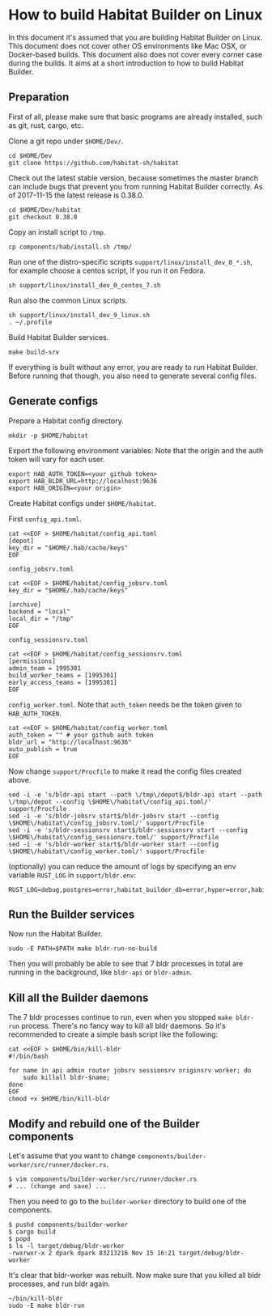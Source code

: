 How to build Habitat Builder on Linux
===

In this document it's assumed that you are building Habitat Builder on Linux.
This document does not cover other OS environments like Mac OSX, or
Docker-based builds.
This document also does not cover every corner case during the builds.
It aims at a short introduction to how to build Habitat Builder.

## Preparation

First of all, please make sure that basic programs are already installed,
such as git, rust, cargo, etc.

Clone a git repo under `$HOME/Dev/`.

```
cd $HOME/Dev
git clone https://github.com/habitat-sh/habitat
```

Check out the latest stable version, because sometimes the master branch
can include bugs that prevent you from running Habitat Builder correctly.
As of 2017-11-15 the latest release is 0.38.0.

```
cd $HOME/Dev/habitat
git checkout 0.38.0
```

Copy an install script to `/tmp`.

```
cp components/hab/install.sh /tmp/
```

Run one of the distro-specific scripts `support/linux/install_dev_0_*.sh`,
for example choose a centos script, if you run it on Fedora.

```
sh support/linux/install_dev_0_centos_7.sh
```

Run also the common Linux scripts.

```
sh support/linux/install_dev_9_linux.sh
. ~/.profile
```

Build Habitat Builder services.

```
make build-srv
```

If everything is built without any error, you are ready to run Habitat Builder.
Before running that though, you also need to generate several config files.

## Generate configs

Prepare a Habitat config directory.

```
mkdir -p $HOME/habitat
```

Export the following environment variables:
Note that the origin and the auth token will vary for each user.

```
export HAB_AUTH_TOKEN=<your github token>
export HAB_BLDR_URL=http://localhost:9636
export HAB_ORIGIN=<your origin>
```

Create Habitat configs under `$HOME/habitat`.

First `config_api.toml`.

```
cat <<EOF > $HOME/habitat/config_api.toml
[depot]
key_dir = "$HOME/.hab/cache/keys"
EOF
```

`config_jobsrv.toml`

```
cat <<EOF > $HOME/habitat/config_jobsrv.toml
key_dir = "$HOME/.hab/cache/keys"

[archive]
backend = "local"
local_dir = "/tmp"
EOF
```

`config_sessionsrv.toml`


```
cat <<EOF > $HOME/habitat/config_sessionsrv.toml
[permissions]
admin_team = 1995301
build_worker_teams = [1995301]
early_access_teams = [1995301]
EOF
```

`config_worker.toml`.
Note that `auth_token` needs be the token given to `HAB_AUTH_TOKEN`.

```
cat <<EOF > $HOME/habitat/config_worker.toml
auth_token = "" # your github auth token
bldr_url = "http://localhost:9636"
auto_publish = true
EOF
```

Now change `support/Procfile` to make it read the config files created above.

```
sed -i -e 's/bldr-api start --path \/tmp\/depot$/bldr-api start --path \/tmp\/depot --config \$HOME\/habitat\/config_api.toml/' support/Procfile
sed -i -e 's/bldr-jobsrv start$/bldr-jobsrv start --config \$HOME\/habitat\/config_jobsrv.toml/' support/Procfile
sed -i -e 's/bldr-sessionsrv start$/bldr-sessionsrv start --config \$HOME\/habitat\/config_sessionsrv.toml/' support/Procfile
sed -i -e 's/bldr-worker start$/bldr-worker start --config \$HOME\/habitat\/config_worker.toml/' support/Procfile
```

(optionally) you can reduce the amount of logs by specifying an env variable `RUST_LOG` in `support/bldr.env`:

```
RUST_LOG=debug,postgres=error,habitat_builder_db=error,hyper=error,habitat_builder_router=error,zmq=error,habitat_net=error
```

## Run the Builder services

Now run the Habitat Builder.

```
sudo -E PATH=$PATH make bldr-run-no-build
```

Then you will probably be able to see that 7 bldr processes in total are
running in the background, like `bldr-api` or `bldr-admin`.

## Kill all the Builder daemons

The 7 bldr processes continue to run, even when you stopped `make bldr-run`
process. There's no fancy way to kill all bldr daemons. So it's recommended to
create a simple bash script like the following:

```
cat <<EOF > $HOME/bin/kill-bldr
#!/bin/bash

for name in api admin router jobsrv sessionsrv originsrv worker; do
    sudo killall bldr-$name;
done
EOF
chmod +x $HOME/bin/kill-bldr
```

## Modify and rebuild one of the Builder components

Let's assume that you want to change `components/builder-worker/src/runner/docker.rs`.

```
$ vim components/builder-worker/src/runner/docker.rs
# ... (change and save) ...
```

Then you need to go to the `builder-worker` directory to build one of
the components.

```
$ pushd components/builder-worker
$ cargo build
$ popd
$ ls -l target/debug/bldr-worker
-rwxrwxr-x 2 dpark dpark 83213216 Nov 15 16:21 target/debug/bldr-worker
```

It's clear that bldr-worker was rebuilt. Now make sure that you killed all
bldr processes, and run bldr again.

```
~/bin/kill-bldr
sudo -E make bldr-run
```
